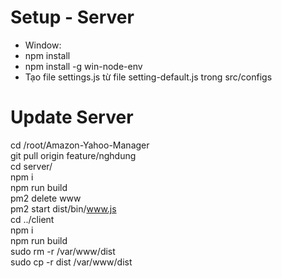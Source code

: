 # Setup - Server
- Window:
- npm install
- npm install -g win-node-env
- Tạo file settings.js từ file setting-default.js trong src/configs

# Update Server
cd /root/Amazon-Yahoo-Manager <br />
git pull origin feature/nghdung <br />
cd server/ <br />
npm i <br />
npm run build <br />
pm2 delete www <br />
pm2 start dist/bin/www.js <br />
cd ../client <br />
npm i <br />
npm run build <br />
sudo rm -r /var/www/dist <br />
sudo cp -r dist /var/www/dist <br />
<br />
